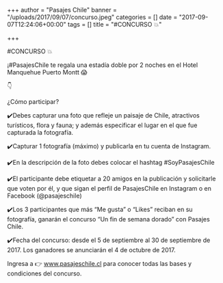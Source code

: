 +++
author = "Pasajes Chile"
banner = "/uploads/2017/09/07/concurso.jpeg"
categories = []
date = "2017-09-07T12:24:06+00:00"
tags = []
title = "#CONCURSO 💥"

+++


#CONCURSO 💥

¡#PasajesChile te regala una estadía doble por 2 noches en el Hotel Manquehue Puerto Montt 😱

👇

¿Cómo participar?

✔️Debes capturar una foto que refleje un paisaje de Chile, atractivos turísticos, flora y fauna; y además especificar el lugar en el que fue capturada la fotografía.

✔️Capturar 1 fotografía (máximo) y publicarla en tu cuenta de Instagram.

✔️En la descripción de la foto debes colocar el hashtag #SoyPasajesChile

✔️El participante debe etiquetar a 20 amigos en la publicación y solicitarle que voten por él, y que sigan el perfil de PasajesChile en Instagram o en Facebook (@pasajeschile)

✔️Los 3 participantes que más “Me gusta” o “Likes” reciban en su fotografía, ganarán el concurso “Un fin de semana dorado” con Pasajes Chile.

✔️Fecha del concurso: desde el 5 de septiembre al 30 de septiembre de 2017. Los ganadores se anunciarán el 4 de octubre de 2017.

Ingresa a 👉 www.pasajeschile.cl para conocer todas las bases y condiciones del concurso.

<!--more-->